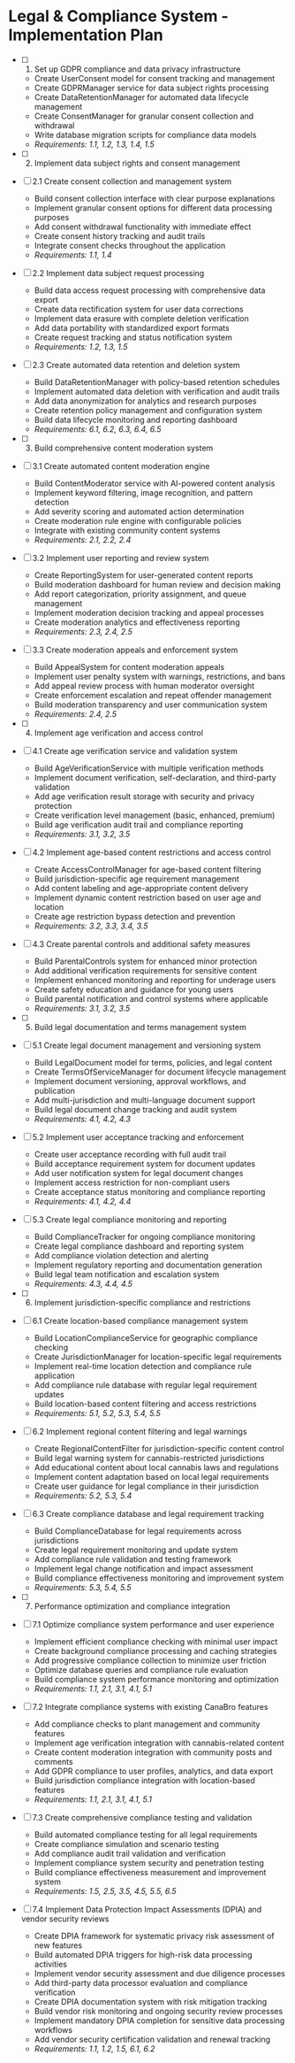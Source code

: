 # Legal & Compliance System - Implementation Plan

- [ ] 1. Set up GDPR compliance and data privacy infrastructure
  - Create UserConsent model for consent tracking and management
  - Create GDPRManager service for data subject rights processing
  - Create DataRetentionManager for automated data lifecycle management
  - Create ConsentManager for granular consent collection and withdrawal
  - Write database migration scripts for compliance data models
  - _Requirements: 1.1, 1.2, 1.3, 1.4, 1.5_

- [ ] 2. Implement data subject rights and consent management
- [ ] 2.1 Create consent collection and management system
  - Build consent collection interface with clear purpose explanations
  - Implement granular consent options for different data processing purposes
  - Add consent withdrawal functionality with immediate effect
  - Create consent history tracking and audit trails
  - Integrate consent checks throughout the application
  - _Requirements: 1.1, 1.4_

- [ ] 2.2 Implement data subject request processing
  - Build data access request processing with comprehensive data export
  - Create data rectification system for user data corrections
  - Implement data erasure with complete deletion verification
  - Add data portability with standardized export formats
  - Create request tracking and status notification system
  - _Requirements: 1.2, 1.3, 1.5_

- [ ] 2.3 Create automated data retention and deletion system
  - Build DataRetentionManager with policy-based retention schedules
  - Implement automated data deletion with verification and audit trails
  - Add data anonymization for analytics and research purposes
  - Create retention policy management and configuration system
  - Build data lifecycle monitoring and reporting dashboard
  - _Requirements: 6.1, 6.2, 6.3, 6.4, 6.5_

- [ ] 3. Build comprehensive content moderation system
- [ ] 3.1 Create automated content moderation engine
  - Build ContentModerator service with AI-powered content analysis
  - Implement keyword filtering, image recognition, and pattern detection
  - Add severity scoring and automated action determination
  - Create moderation rule engine with configurable policies
  - Integrate with existing community content systems
  - _Requirements: 2.1, 2.2, 2.4_

- [ ] 3.2 Implement user reporting and review system
  - Create ReportingSystem for user-generated content reports
  - Build moderation dashboard for human review and decision making
  - Add report categorization, priority assignment, and queue management
  - Implement moderation decision tracking and appeal processes
  - Create moderation analytics and effectiveness reporting
  - _Requirements: 2.3, 2.4, 2.5_

- [ ] 3.3 Create moderation appeals and enforcement system
  - Build AppealSystem for content moderation appeals
  - Implement user penalty system with warnings, restrictions, and bans
  - Add appeal review process with human moderator oversight
  - Create enforcement escalation and repeat offender management
  - Build moderation transparency and user communication system
  - _Requirements: 2.4, 2.5_

- [ ] 4. Implement age verification and access control
- [ ] 4.1 Create age verification service and validation system
  - Build AgeVerificationService with multiple verification methods
  - Implement document verification, self-declaration, and third-party validation
  - Add age verification result storage with security and privacy protection
  - Create verification level management (basic, enhanced, premium)
  - Build age verification audit trail and compliance reporting
  - _Requirements: 3.1, 3.2, 3.5_

- [ ] 4.2 Implement age-based content restrictions and access control
  - Create AccessControlManager for age-based content filtering
  - Build jurisdiction-specific age requirement management
  - Add content labeling and age-appropriate content delivery
  - Implement dynamic content restriction based on user age and location
  - Create age restriction bypass detection and prevention
  - _Requirements: 3.2, 3.3, 3.4, 3.5_

- [ ] 4.3 Create parental controls and additional safety measures
  - Build ParentalControls system for enhanced minor protection
  - Add additional verification requirements for sensitive content
  - Implement enhanced monitoring and reporting for underage users
  - Create safety education and guidance for young users
  - Build parental notification and control systems where applicable
  - _Requirements: 3.1, 3.2, 3.5_

- [ ] 5. Build legal documentation and terms management system
- [ ] 5.1 Create legal document management and versioning system
  - Build LegalDocument model for terms, policies, and legal content
  - Create TermsOfServiceManager for document lifecycle management
  - Implement document versioning, approval workflows, and publication
  - Add multi-jurisdiction and multi-language document support
  - Build legal document change tracking and audit system
  - _Requirements: 4.1, 4.2, 4.3_

- [ ] 5.2 Implement user acceptance tracking and enforcement
  - Create user acceptance recording with full audit trail
  - Build acceptance requirement system for document updates
  - Add user notification system for legal document changes
  - Implement access restriction for non-compliant users
  - Create acceptance status monitoring and compliance reporting
  - _Requirements: 4.1, 4.2, 4.4_

- [ ] 5.3 Create legal compliance monitoring and reporting
  - Build ComplianceTracker for ongoing compliance monitoring
  - Create legal compliance dashboard and reporting system
  - Add compliance violation detection and alerting
  - Implement regulatory reporting and documentation generation
  - Build legal team notification and escalation system
  - _Requirements: 4.3, 4.4, 4.5_

- [ ] 6. Implement jurisdiction-specific compliance and restrictions
- [ ] 6.1 Create location-based compliance management system
  - Build LocationComplianceService for geographic compliance checking
  - Create JurisdictionManager for location-specific legal requirements
  - Implement real-time location detection and compliance rule application
  - Add compliance rule database with regular legal requirement updates
  - Build location-based content filtering and access restrictions
  - _Requirements: 5.1, 5.2, 5.3, 5.4, 5.5_

- [ ] 6.2 Implement regional content filtering and legal warnings
  - Create RegionalContentFilter for jurisdiction-specific content control
  - Build legal warning system for cannabis-restricted jurisdictions
  - Add educational content about local cannabis laws and regulations
  - Implement content adaptation based on local legal requirements
  - Create user guidance for legal compliance in their jurisdiction
  - _Requirements: 5.2, 5.3, 5.4_

- [ ] 6.3 Create compliance database and legal requirement tracking
  - Build ComplianceDatabase for legal requirements across jurisdictions
  - Create legal requirement monitoring and update system
  - Add compliance rule validation and testing framework
  - Implement legal change notification and impact assessment
  - Build compliance effectiveness monitoring and improvement system
  - _Requirements: 5.3, 5.4, 5.5_

- [ ] 7. Performance optimization and compliance integration
- [ ] 7.1 Optimize compliance system performance and user experience
  - Implement efficient compliance checking with minimal user impact
  - Create background compliance processing and caching strategies
  - Add progressive compliance collection to minimize user friction
  - Optimize database queries and compliance rule evaluation
  - Build compliance system performance monitoring and optimization
  - _Requirements: 1.1, 2.1, 3.1, 4.1, 5.1_

- [ ] 7.2 Integrate compliance systems with existing CanaBro features
  - Add compliance checks to plant management and community features
  - Implement age verification integration with cannabis-related content
  - Create content moderation integration with community posts and comments
  - Add GDPR compliance to user profiles, analytics, and data export
  - Build jurisdiction compliance integration with location-based features
  - _Requirements: 1.1, 2.1, 3.1, 4.1, 5.1_

- [ ] 7.3 Create comprehensive compliance testing and validation
  - Build automated compliance testing for all legal requirements
  - Create compliance simulation and scenario testing
  - Add compliance audit trail validation and verification
  - Implement compliance system security and penetration testing
  - Build compliance effectiveness measurement and improvement system
  - _Requirements: 1.5, 2.5, 3.5, 4.5, 5.5, 6.5_

- [ ] 7.4 Implement Data Protection Impact Assessments (DPIA) and vendor security reviews
  - Create DPIA framework for systematic privacy risk assessment of new features
  - Build automated DPIA triggers for high-risk data processing activities
  - Implement vendor security assessment and due diligence processes
  - Add third-party data processor evaluation and compliance verification
  - Create DPIA documentation system with risk mitigation tracking
  - Build vendor risk monitoring and ongoing security review processes
  - Implement mandatory DPIA completion for sensitive data processing workflows
  - Add vendor security certification validation and renewal tracking
  - _Requirements: 1.1, 1.2, 1.5, 6.1, 6.2_
